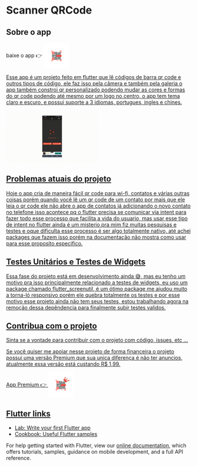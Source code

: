 # Scanner QRCode


## Sobre o app
baixe o app 👉 <a href="https://play.google.com/store/apps/details?id=com.scannerqrcode" target="_blank"> <img align="center" height="70" width="70" src="assets/splash/splash.png">

<a href=#>
  
Esse app é um projeto feito em flutter que lê códigos de barra qr code e outros tipos de código, ele faz isso pela câmera e também pela galeria o app também constroi qr personalizado podendo mudar as cores e formas do qr code podendo até mesmo por um logo no centro, o app tem tema claro e escuro, e possui suporte a 3 idiomas, portugues, ingles e chines.

<img src="assets/readme/demo.gif">

## Problemas atuais do projeto
Hoje o app cria de maneira fácil qr code para wi-fi, contatos e várias outras coisas porém quando você  lê um qr code de um contato por mais que ele leia o qr code ele não abre o app de contatos já adicionando o novo contato no telefone isso acontece pq o flutter precisa se comunicar via intent para fazer todo esse processo que facilita a vida do usuario, mas usar esse tipo de intent no flutter ainda é um misterio pra mim fiz muitas pesquisas e testes e oque dificulta esse processo é ser algo totalmente nativo, até achei packages que fazem isso porém na documentação não mostra como usar para esse proposito especifico.

## Testes Unitários e Testes de Widgets
Essa fase do projeto está em desenvolvimento ainda 😅, mas eu tenho um motivo pra isso principalmente relacionado a testes de widgets, eu uso um package chamado flutter_screenutil, é um ótimo package me ajudou muito a torna-ló responsivo porém ele quebra totalmente os testes e por esse motivo esse projeto ainda não tem seus testes, estou trabalhando agora na remoção dessa depêndencia para finalmente subir testes validos.

## Contribua com o projeto

Sinta se a vontade para contribuir com o projeto com código, issues, etc ...

Se você quiser me apoiar nesse projeto de forma financeira o projeto possui uma versão Premium que sua unica diferença é não ter anuncios, atualmente essa versão está custando R$ 1,99.


App Premium 👉 <a href="https://play.google.com/store/apps/details?id=com.scannerqrcode_premium" target="_blank"> <img align="center" height="70" width="70" src="https://github.com/viniciusddrft/Scanner-QRCode-Premium/blob/main/assets/splash/splash.png">
<a href=#>

  ##  Flutter links
- [Lab: Write your first Flutter app](https://flutter.dev/docs/get-started/codelab)
- [Cookbook: Useful Flutter samples](https://flutter.dev/docs/cookbook)

For help getting started with Flutter, view our
[online documentation](https://flutter.dev/docs), which offers tutorials,
samples, guidance on mobile development, and a full API reference.

